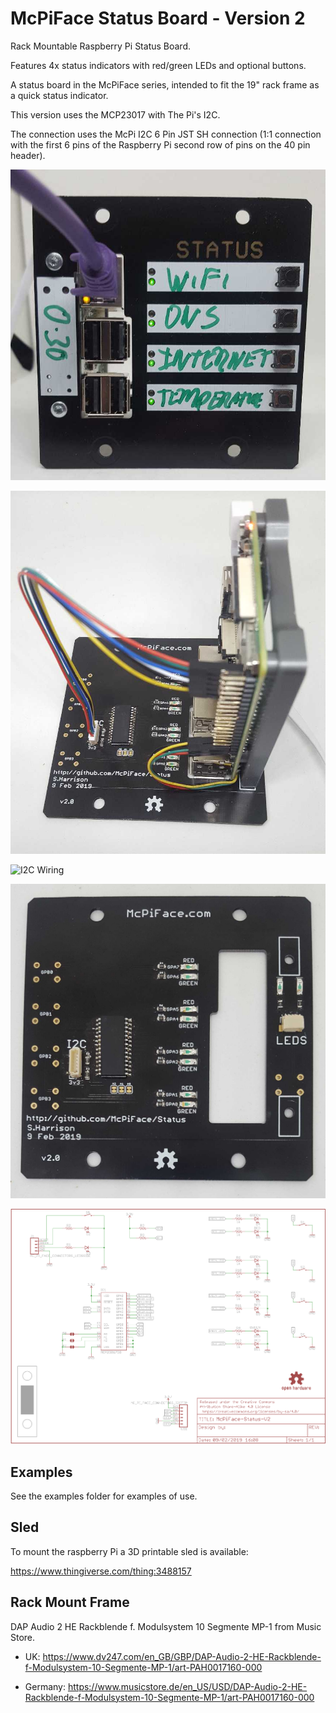 # McPiFace Status Board - Version 2

Rack Mountable Raspberry Pi Status Board.

Features 4x status indicators with red/green LEDs and optional buttons.

A status board in the McPiFace series, intended to fit the 19" rack frame as a quick status indicator.

This version uses the MCP23017 with The Pi's I2C. 

The connection uses the McPi I2C 6 Pin JST SH connection (1:1 connection with the first 6 pins of the Raspberry Pi second row of pins on the 40 pin header).

![Status Board Usage](V2/Images/NetworkStatusExample.jpg)

![I2C Wiring](V2/Images/I2C-Wiring.jpg)

![I2C Wiring](V2/Images/I2C-Wiring2.jpg)

![Basic Layout](V2/Images/Basic.jpg)

![Schematic](V2/Images/Schematic.png)


## Examples

See the examples folder for examples of use.


## Sled

To mount the raspberry Pi a 3D printable sled is available:

https://www.thingiverse.com/thing:3488157

## Rack Mount Frame

DAP Audio 2 HE Rackblende f. Modulsystem 10 Segmente MP-1 from Music Store.

* UK: https://www.dv247.com/en_GB/GBP/DAP-Audio-2-HE-Rackblende-f-Modulsystem-10-Segmente-MP-1/art-PAH0017160-000

* Germany: https://www.musicstore.de/en_US/USD/DAP-Audio-2-HE-Rackblende-f-Modulsystem-10-Segmente-MP-1/art-PAH0017160-000
